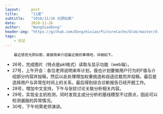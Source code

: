 ```yaml
---
layout:     post
title:      "11底"
subtitle:   "2018/11/26 光阴似箭"
date:       2018-11-26
author:     "WangXiaoDong"
header-img: "https://github.com/Dongzhixiao/PictureCache/blob/master/diaryPic/20181126.jpg?raw=true"
tags:
    - 日记
---
```



```
    最近感觉光阴似箭，直接简单介绍最近做的事情吧，详细如下。
```

- 26号，完成图片（特点是pkl格式）读取与显示功能（web端）。
- 27号，上午开会：各位老师说明来年计划，我也计划要做用户行为的F值与介绍部分内容并投稿，然后以此处理增加权重挑选和自适应裁剪并投稿，最后是选择用户与异常在时间上的关系，最后得到综合诊断报告已经开题工作。
- 28号，增加中文支持，下午与张钦讨论关联分析相关内容。
- 29号，实现全主机检测，同时发现主成分分析的基线模型不过原点，因此可以检测漏报的异常情况。
- 30号，下午何荣老师演讲。
